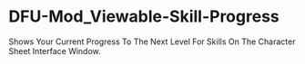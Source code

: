 # DFU-Mod_Viewable-Skill-Progress
 Shows Your Current Progress To The Next Level For Skills On The Character Sheet Interface Window.
